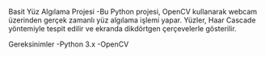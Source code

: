 Basit Yüz Algılama Projesi
-Bu Python projesi, OpenCV kullanarak webcam üzerinden gerçek zamanlı yüz algılama işlemi yapar. Yüzler, Haar Cascade yöntemiyle tespit edilir ve ekranda dikdörtgen çerçevelerle gösterilir.

Gereksinimler
-Python 3.x
-OpenCV
